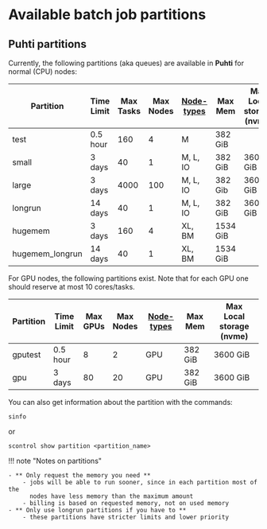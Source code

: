# Available batch job partitions

## Puhti partitions

Currently, the following partitions (aka queues) are available in **Puhti**
for normal (CPU) nodes:

| Partition       | Time<br>Limit | Max<br>Tasks | Max<br>Nodes             | [Node-types](../system.md)   | Max<br> Mem  | Max<br> Local storage (nvme) |  
|-----------------|---------------|--------------|--------------------------|------------------------------|----------|----------|
| test            | 0.5 hour      | 160          |   4                      |  M                           | 382 GiB  |          |
| small           | 3 days        | 40           |   1                      |  M, L, IO                    | 382 GiB  | 3600 GiB |
| large           | 3 days        | 4000         |   100                    |  M, L, IO                    | 382 Gib  | 3600 GiB | 
| longrun         | 14 days       | 40           |   1                      |  M, L, IO                    | 382 GiB  | 3600 GiB | 
| hugemem         | 3 days        | 160          |   4                      |  XL, BM                      | 1534 GiB |         |
| hugemem_longrun | 14 days       | 40           |   1                      |  XL, BM                      | 1534 GiB |          |


For GPU nodes, the following partitions exist. Note that for each GPU one should reserve at most 10 cores/tasks.

| Partition       | Time<br>Limit | Max<br>GPUs | Max<br>Nodes             | [Node-types](../system.md)   | Max<br> Mem  | Max<br> Local storage (nvme) |  
|-----------------|---------------|-------------|--------------|------------------------------|----------|-------------|
| gputest        | 0.5 hour      | 8           |   2          |   GPU                        | 382 GiB  | 3600 GiB |
| gpu             | 3 days        | 80          |   20         |   GPU                        |382 GiB   | 3600 GiB |


You can also get information about the partition with the commands:

```
sinfo

```

or
```
scontrol show partition <partition_name>

```


!!! note "Notes on partitions"

    - ** Only request the memory you need **
        - jobs will be able to run sooner, since in each partition most of the
          nodes have less memory than the maximum amount
        - billing is based on requested memory, not on used memory
    - ** Only use longrun partitions if you have to **
        - these partitions have stricter limits and lower priority
